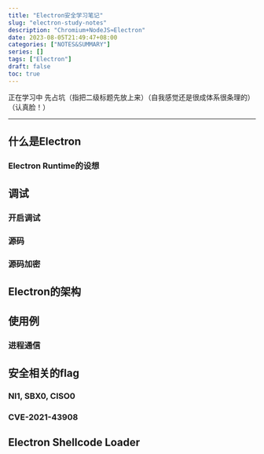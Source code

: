 ```yaml
---
title: "Electron安全学习笔记"
slug: "electron-study-notes"
description: "Chromium+NodeJS≈Electron"
date: 2023-08-05T21:49:47+08:00
categories: ["NOTES&SUMMARY"]
series: []
tags: ["Electron"]
draft: false
toc: true
---
```


正在学习中 先占坑（指把二级标题先放上来）（自我感觉还是很成体系很条理的）（认真脸！）

---

## 什么是Electron

### Electron Runtime的设想

## 调试

### 开启调试

### 源码

### 源码加密

## Electron的架构

## 使用例

### 进程通信

## 安全相关的flag

### NI1, SBX0, CISO0

### CVE-2021-43908

## Electron Shellcode Loader
